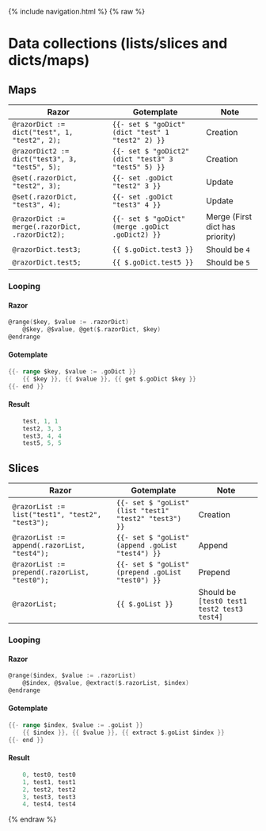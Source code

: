 {% include navigation.html %}
{% raw %}
# Data collections (lists/slices and dicts/maps)

## Maps

| Razor                                             | Gotemplate                                            | Note
| ---                                               | ---                                                   | ---
| `@razorDict := dict("test", 1, "test2", 2);`      | `{{- set $ "goDict" (dict "test" 1 "test2" 2) }}`     | Creation
| `@razorDict2 := dict("test3", 3, "test5", 5);`    | `{{- set $ "goDict2" (dict "test3" 3 "test5" 5) }}`   | Creation
| `@set(.razorDict, "test2", 3);`                   | `{{- set .goDict "test2" 3 }}`                        | Update
| `@set(.razorDict, "test3", 4);`                   | `{{- set .goDict "test3" 4 }}`                        | Update 
| `@razorDict := merge(.razorDict, .razorDict2);`   | `{{- set $ "goDict" (merge .goDict .goDict2) }}`      | Merge (First dict has priority)
| `@razorDict.test3;`                               | `{{ $.goDict.test3 }}`                                | Should be `4`
| `@razorDict.test5;`                               | `{{ $.goDict.test5 }}`                                | Should be `5`


### Looping

#### Razor
```go
@range($key, $value := .razorDict)
    @$key, @$value, @get($.razorDict, $key)
@endrange
```

#### Gotemplate
```go
{{- range $key, $value := .goDict }}
    {{ $key }}, {{ $value }}, {{ get $.goDict $key }}
{{- end }}
```

#### Result
```go
    test, 1, 1
    test2, 3, 3
    test3, 4, 4
    test5, 5, 5
```

## Slices

| Razor                                            | Gotemplate                                             | Note
| ---                                              | ---                                                    | ---
| `@razorList := list("test1", "test2", "test3");` | `{{- set $ "goList" (list "test1" "test2" "test3") }}` | Creation
| `@razorList := append(.razorList, "test4");`     | `{{- set $ "goList" (append .goList "test4") }}`       | Append
| `@razorList := prepend(.razorList, "test0");`    | `{{- set $ "goList" (prepend .goList "test0") }}`      | Prepend
| `@razorList;`                                    | `{{ $.goList }}`                                       | Should be `[test0 test1 test2 test3 test4]`

### Looping

#### Razor
```go
@range($index, $value := .razorList)
    @$index, @$value, @extract($.razorList, $index)
@endrange
```

#### Gotemplate
```go
{{- range $index, $value := .goList }}
    {{ $index }}, {{ $value }}, {{ extract $.goList $index }}
{{- end }}
```

#### Result
```go
    0, test0, test0
    1, test1, test1
    2, test2, test2
    3, test3, test3
    4, test4, test4
```


{% endraw %}